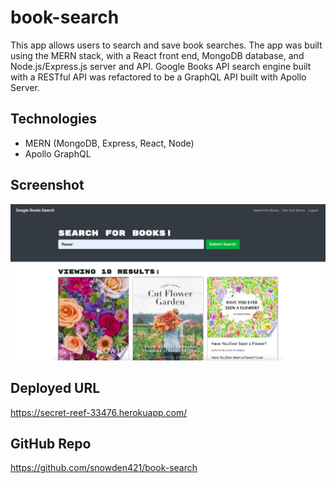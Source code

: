 # book-search
This app allows users to search and save book searches. The app was built using the MERN stack, with a React front end, MongoDB database, and Node.js/Express.js server and API. Google Books API search engine built with a RESTful API was refactored to be a GraphQL API built with Apollo Server. 

## Technologies
* MERN (MongoDB, Express, React, Node)
* Apollo GraphQL

## Screenshot
<div>
    <img src ="./client/src/image/book.png"></img>
</div>

## Deployed URL
https://secret-reef-33476.herokuapp.com/

## GitHub Repo
https://github.com/snowden421/book-search